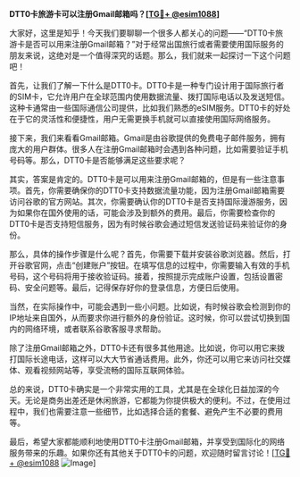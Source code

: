 **DTT0卡旅游卡可以注册Gmail邮箱吗？[[TG💪+ @esim1088](https://t.me/s/esim1088)]**

大家好，这里是知乎！今天我们要聊聊一个很多人都关心的问题——“DTT0卡旅游卡是否可以用来注册Gmail邮箱？”对于经常出国旅行或者需要使用国际服务的朋友来说，这绝对是一个值得深究的话题。那么，我们就来一起探讨一下这个问题吧！

首先，让我们了解一下什么是DTT0卡。DTT0卡是一种专门设计用于国际旅行者的SIM卡，它允许用户在全球范围内使用数据流量、拨打国际电话以及发送短信。这种卡通常由一些国际通信公司提供，比如我们熟悉的eSIM服务。DTT0卡的好处在于它的灵活性和便捷性，用户无需更换手机就可以直接使用国际网络服务。

接下来，我们来看看Gmail邮箱。Gmail是由谷歌提供的免费电子邮件服务，拥有庞大的用户群体。很多人在注册Gmail邮箱时会遇到各种问题，比如需要验证手机号码等。那么，DTT0卡是否能够满足这些要求呢？

其实，答案是肯定的。DTT0卡是可以用来注册Gmail邮箱的，但是有一些注意事项。首先，你需要确保你的DTT0卡支持数据流量功能，因为注册Gmail邮箱需要访问谷歌的官方网站。其次，你需要确认你的DTT0卡是否支持国际漫游服务，因为如果你在国外使用的话，可能会涉及到额外的费用。最后，你需要检查你的DTT0卡是否支持短信服务，因为有时候谷歌会通过短信发送验证码来验证你的身份。

那么，具体的操作步骤是什么呢？首先，你需要下载并安装谷歌浏览器。然后，打开谷歌官网，点击“创建账户”按钮。在填写信息的过程中，你需要输入有效的手机号码，这个号码将用于接收验证码。接着，按照提示完成账户设置，包括设置密码、安全问题等。最后，记得保存好你的登录信息，方便日后使用。

当然，在实际操作中，可能会遇到一些小问题。比如说，有时候谷歌会检测到你的IP地址来自国外，从而要求你进行额外的身份验证。这时候，你可以尝试切换到国内的网络环境，或者联系谷歌客服寻求帮助。

除了注册Gmail邮箱之外，DTT0卡还有很多其他用途。比如说，你可以用它来拨打国际长途电话，这样可以大大节省通话费用。此外，你还可以用它来访问社交媒体、观看视频网站等，享受流畅的国际互联网体验。

总的来说，DTT0卡确实是一个非常实用的工具，尤其是在全球化日益加深的今天。无论是商务出差还是休闲旅游，它都能为你提供极大的便利。不过，在使用过程中，我们也需要注意一些细节，比如选择合适的套餐、避免产生不必要的费用等。

最后，希望大家都能顺利地使用DTT0卡注册Gmail邮箱，并享受到国际化的网络服务带来的乐趣。如果你还有其他关于DTT0卡的问题，欢迎随时留言讨论！[[TG💪+ @esim1088](https://t.me/s/esim1088) ![Image](https://i.postimg.cc/4NQfJmqS/Snipaste-2025-05-13-00-14-12.png)]